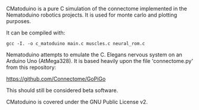 CMatoduino is a pure C simulation of the connectome implemented in
the Nematoduino robotics projects. It is used for monte carlo and
plotting purposes.

It can be compiled with:
```
gcc -I. -o c_matoduino main.c muscles.c neural_rom.c
```

Nematoduino attempts to emulate the C. Elegans nervous system
on an Arduino Uno (AtMega328). It is based heavily upon the file
'connectome.py' from this repository:

https://github.com/Connectome/GoPiGo

This should still be considered beta software.

CMatoduino is covered under the GNU Public License v2.

